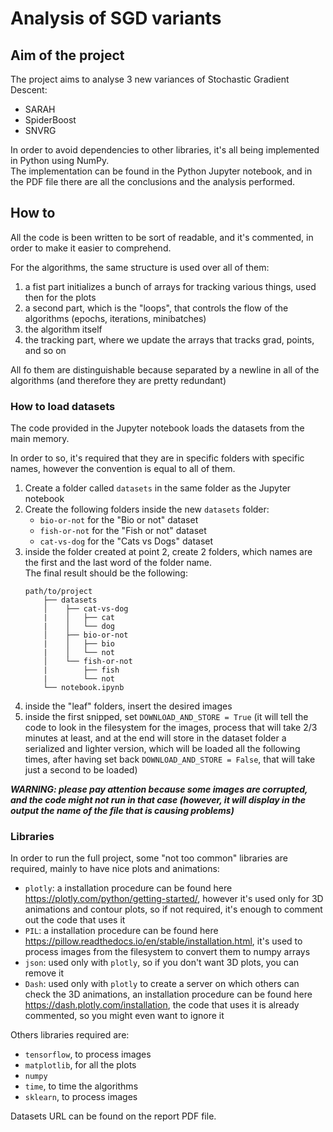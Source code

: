 # Analysis of SGD variants
## Aim of the project
The project aims to analyse 3 new variances of Stochastic Gradient Descent:
 - SARAH
 - SpiderBoost
 - SNVRG

In order to avoid dependencies to other libraries, it's all being implemented in Python using NumPy.  
The implementation can be found in the Python Jupyter notebook, and in the PDF file there are all the conclusions and the analysis performed.

## How to
All the code is been written to be sort of readable, and it's commented, in order to make it easier to comprehend.

For the algorithms, the same structure is used over all of them:
 1. a fist part initializes a bunch of arrays for tracking various things, used then for the plots
 2. a second part, which is the "loops", that controls the flow of the algorithms (epochs, iterations, minibatches)
 3. the algorithm itself
 4. the tracking part, where we update the arrays that tracks grad, points, and so on

All fo them are distinguishable because separated by a newline in all of the algorithms (and therefore they are pretty redundant) 

### How to load datasets
The code provided in the Jupyter notebook loads the datasets from the main memory.  

In order to so, it's required that they are in specific folders with specific names, however the convention is equal to all of them.

 1. Create a folder called `datasets` in the same folder as the Jupyter notebook 
 2. Create the following folders inside the new `datasets` folder:
    - `bio-or-not` for the "Bio or not" dataset
    - `fish-or-not` for the "Fish or not" dataset
    - `cat-vs-dog` for the "Cats vs Dogs" dataset
 3. inside the folder created at point 2, create 2 folders, which names are the first and the last word of the folder name.  
 The final result should be the following:
    ```
    path/to/project
        ├── datasets
        │    ├── cat-vs-dog
        |    │   ├── cat
        |    │   └── dog
        │    ├── bio-or-not
        |    │   ├── bio
        |    │   └── not
        │    └── fish-or-not
        |        ├── fish
        |        └── not
        └── notebook.ipynb
    ```
 4. inside the "leaf" folders, insert the desired images
 5. inside the first snipped,  set `DOWNLOAD_AND_STORE = True` (it will tell the code to look in the filesystem for the images, process that will take 2/3 minutes at least, and at the end will store in the dataset folder a serialized and lighter version, which will be loaded all the following times, after having set back `DOWNLOAD_AND_STORE = False`, that will take just a second to be loaded)


 **_WARNING: please pay attention because some images are corrupted, and the code might not run in that case (however, it will display in the output the name of the file that is causing problems)_**

 ### Libraries
 In order to run the full project, some "not too common" libraries are required, mainly to have nice plots and animations:
  - `plotly`: a installation procedure can be found here https://plotly.com/python/getting-started/, however it's used only for 3D animations and contour plots, so if not required, it's enough to comment out the code that uses it
  - `PIL`: a installation procedure can be found here https://pillow.readthedocs.io/en/stable/installation.html, it's used to process images from the filesystem to convert them to numpy arrays
  - `json`: used only with `plotly`, so if you don't want 3D plots, you can remove it
  - `Dash`: used only with `plotly` to create a server on which others can check the 3D animations, an installation procedure can be found here https://dash.plotly.com/installation, the code that uses it is already commented, so you might even want to ignore it

Others libraries required are:
 - `tensorflow`, to process images
 - `matplotlib`, for all the plots
 - `numpy`
 - `time`, to time the algorithms
 - `sklearn`, to process images


Datasets URL can be found on the report PDF file.